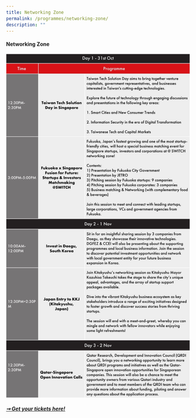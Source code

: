 ```yaml
---
title: Networking Zone
permalink: /programmes/networking-zone/
description: ""
---
```

#### **Networking Zone**
![](/images/networking%20zone.jpeg)

##### [➞ Get your tickets here!](/register)